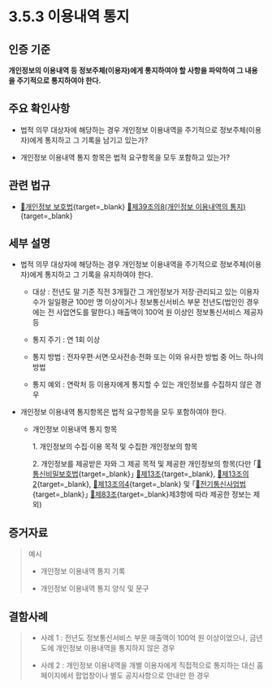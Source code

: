 # 3.5.3 이용내역 통지

## 인증 기준

**개인정보의 이용내역 등 정보주체(이용자)에게 통지하여야 할 사항을 파악하여 그 내용을 주기적으로 통지하여야 한다.**

## 주요 확인사항

- 법적 의무 대상자에 해당하는 경우 개인정보 이용내역을 주기적으로 정보주체(이용자)에게 통지하고 그 기록을 남기고 있는가?

- 개인정보 이용내역 통지 항목은 법적 요구항목을 모두 포함하고 있는가?

## 관련 법규

- [🔗개인정보 보호법][개인정보 보호법 제39조의8]{target=_blank} [🔗제39조의8(개인정보 이용내역의 통지)][개인정보 보호법 제39조의8 부분]{target=_blank}

## 세부 설명

- 법적 의무 대상자에 해당하는 경우 개인정보 이용내역을 주기적으로 정보주체(이용자)에게 통지하고 그 기록을 유지하여야 한다.

    - 대상 : 전년도 말 기준 직전 3개월간 그 개인정보가 저장·관리되고 있는 이용자 수가 일일평균 100만 명 이상이거나 정보통신서비스 부문 전년도(법인인 경우에는 전 사업연도를 말한다.) 매출액이 100억 원 이상인 정보통신서비스 제공자 등

    - 통지 주기 : 연 1회 이상

    - 통지 방법 : 전자우편·서면·모사전송·전화 또는 이와 유사한 방법 중 어느 하나의 방법

    - 통지 예외 : 연락처 등 이용자에게 통지할 수 있는 개인정보를 수집하지 않은 경우

- 개인정보 이용내역 통지항목은 법적 요구항목을 모두 포함하여야 한다.

    - 개인정보 이용내역 통지 항목

        1\. 개인정보의 수집·이용 목적 및 수집한 개인정보의 항목

        2\. 개인정보를 제공받은 자와 그 제공 목적 및 제공한 개인정보의 항목(다만 ｢[🔗통신비밀보호법][통신비밀보호법 제13조]{target=_blank}｣ [🔗제13조][통신비밀보호법 제13조 부분]{target=_blank}, [🔗제13조의2][통신비밀보호법 제13조의2 부분]{target=_blank}, [🔗제13조의4][통신비밀보호법 제13조의4 부분]{target=_blank} 및 ｢[🔗전기통신사업법][전기통신사업법 제83조]{target=_blank}｣ [🔗제83조][전기통신사업법 제83조 부분]{target=_blank}제3항에 따라 제공한 정보는 제외)

## 증거자료

> 예시
>
> - 개인정보 이용내역 통지 기록
>
> - 개인정보 이용내역 통지 양식 및 문구

## 결함사례

> - 사례 1 : 전년도 정보통신서비스 부문 매출액이 100억 원 이상이었으나, 금년도에 개인정보 이용내역을 통지하지 않은 경우
>
> - 사례 2 : 개인정보 이용내역을 개별 이용자에게 직접적으로 통지하는 대신 홈페이지에서 팝업창이나 별도 공지사항으로 안내만 한 경우

[개인정보 보호법 제39조의8]: https://www.law.go.kr/법령/개인정보보호법/(20200805,16930,20200204)/제39조의8 "개인정보 보호법 제39조의8"
[개인정보 보호법 제39조의8 부분]: https://www.law.go.kr/법령/개인정보보호법/제29조 "개인정보 보호법 제39조의8 부분"

[통신비밀보호법 제13조]: https://www.law.go.kr/법령/통신비밀보호법/(20221227,19103,20221227)/제13조 "통신비밀보호법 제13조"
[통신비밀보호법 제13조 부분]: https://www.law.go.kr/법령/통신비밀보호법/제13조 "통신비밀보호법 제13조 부분"
[통신비밀보호법 제13조의2 부분]: https://www.law.go.kr/법령/통신비밀보호법/제13조의2 "통신비밀보호법 제13조의2 부분"
[통신비밀보호법 제13조의4 부분]: https://www.law.go.kr/법령/통신비밀보호법/제13조의4 "통신비밀보호법 제13조의4 부분"

[전기통신사업법 제83조]: https://www.law.go.kr/법령/전기통신사업법/(20221211,18869,20220610)/제83조 "전기통신사업법 제83조"
[전기통신사업법 제83조 부분]: https://www.law.go.kr/법령/전기통신사업법/제83조 "전기통신사업법 제83조 부분"
